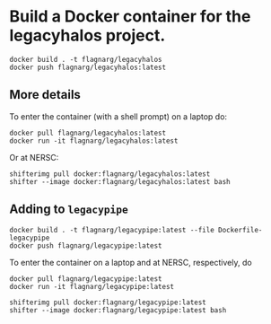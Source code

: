 Build a Docker container for the legacyhalos project.
=====================================================

```
docker build . -t flagnarg/legacyhalos
docker push flagnarg/legacyhalos:latest
```

More details
------------

To enter the container (with a shell prompt) on a laptop do:
```
docker pull flagnarg/legacyhalos:latest
docker run -it flagnarg/legacyhalos:latest
```

Or at NERSC:
```
shifterimg pull docker:flagnarg/legacyhalos:latest
shifter --image docker:flagnarg/legacyhalos:latest bash
```

Adding to `legacypipe`
----------------------

```
docker build . -t flagnarg/legacypipe:latest --file Dockerfile-legacypipe
docker push flagnarg/legacypipe:latest
```

To enter the container on a laptop and at NERSC, respectively, do
```
docker pull flagnarg/legacypipe:latest
docker run -it flagnarg/legacypipe:latest
```

```
shifterimg pull docker:flagnarg/legacypipe:latest
shifter --image docker:flagnarg/legacypipe:latest bash
```
